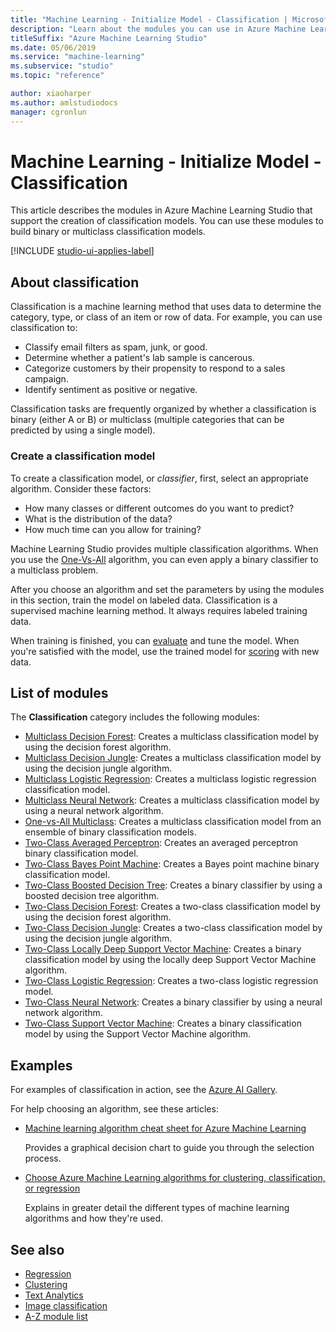 ```yaml
---
title: "Machine Learning - Initialize Model - Classification | Microsoft Docs"
description: "Learn about the modules you can use in Azure Machine Learning Studio to create binary or multiclass classification models."
titleSuffix: "Azure Machine Learning Studio"
ms.date: 05/06/2019
ms.service: "machine-learning"
ms.subservice: "studio"
ms.topic: "reference"

author: xiaoharper
ms.author: amlstudiodocs
manager: cgronlun
---
```

# Machine Learning - Initialize Model - Classification

This article describes the modules in Azure Machine Learning Studio that support the creation of classification models. You can use these modules to build binary or multiclass classification models.



[!INCLUDE [studio-ui-applies-label](../includes/studio-ui-applies-label.md)]

## About classification

Classification is a machine learning method that uses data to determine the category, type, or class of an item or row of data. For example, you can use classification to:

- Classify email filters as spam, junk, or good.
- Determine whether a patient's lab sample is cancerous.
- Categorize customers by their propensity to respond to a sales campaign.
- Identify sentiment as positive or negative.

Classification tasks are frequently organized by whether a classification is binary (either A or B) or multiclass (multiple categories that can be predicted by using a single model).

### Create a classification model

To create a classification model, or *classifier*, first, select an appropriate algorithm. Consider these factors:

- How many classes or different outcomes do you want to predict?
- What is the distribution of the data?
- How much time can you allow for training?

Machine Learning Studio provides multiple classification algorithms. When you use the [One-Vs-All](one-vs-all-multiclass.md) algorithm, you can even apply a binary classifier to a multiclass problem.

After you choose an algorithm and set the parameters by using the modules in this section, train the model on labeled data. Classification is a supervised machine learning method. It always requires labeled training data.

When training is finished, you can [evaluate](machine-learning-evaluate.md) and tune the model. When you're satisfied with the model, use the trained model for [scoring](machine-learning-score.md) with new data.

## List of modules

The **Classification** category includes the following modules:

- [Multiclass Decision Forest](multiclass-decision-forest.md): Creates a multiclass classification model by using the decision forest algorithm.
- [Multiclass Decision Jungle](multiclass-decision-jungle.md): Creates a multiclass classification model by using the decision jungle algorithm.
- [Multiclass Logistic Regression](multiclass-logistic-regression.md): Creates a multiclass logistic regression classification model.
- [Multiclass Neural Network](multiclass-neural-network.md): Creates a multiclass classification model by using a neural network algorithm.
- [One-vs-All Multiclass](one-vs-all-multiclass.md): Creates a multiclass classification model from an ensemble of binary classification models.
- [Two-Class Averaged Perceptron](two-class-averaged-perceptron.md): Creates an averaged perceptron binary classification model.
- [Two-Class Bayes Point Machine](two-class-bayes-point-machine.md): Creates a Bayes point machine binary classification model.
- [Two-Class Boosted Decision Tree](two-class-boosted-decision-tree.md): Creates a binary classifier by using a boosted decision tree algorithm.
- [Two-Class Decision Forest](two-class-decision-forest.md): Creates a two-class classification model by using the decision forest algorithm.
- [Two-Class Decision Jungle](two-class-decision-jungle.md): Creates a two-class classification model by using the decision jungle algorithm.
- [Two-Class Locally Deep Support Vector Machine](two-class-locally-deep-support-vector-machine.md): Creates a binary classification model by using the locally deep Support Vector Machine algorithm.
- [Two-Class Logistic Regression](two-class-logistic-regression.md): Creates a two-class logistic regression model.
- [Two-Class Neural Network](two-class-neural-network.md): Creates a binary classifier by using a neural network algorithm.
- [Two-Class Support Vector Machine](two-class-support-vector-machine.md): Creates a binary classification model by using the Support Vector Machine algorithm.

## Examples

For examples of classification in action, see the [Azure AI Gallery](https://gallery.cortanaintelligence.com/).

For help choosing an algorithm, see these articles:

- [Machine learning algorithm cheat sheet for Azure Machine Learning](https://docs.microsoft.com/azure/machine-learning/studio/algorithm-cheat-sheet)
 
    Provides a graphical decision chart to guide you through the selection process.
 
- [Choose Azure Machine Learning algorithms for clustering, classification, or regression](https://docs.microsoft.com/azure/machine-learning/studio/algorithm-choice)
 
    Explains in greater detail the different types of machine learning algorithms and how they're used.

## See also

- [Regression](machine-learning-initialize-model-regression.md)
- [Clustering](machine-learning-initialize-model-clustering.md)
- [Text Analytics](text-analytics.md)
- [Image classification](opencv-library-modules.md)
- [A-Z module list](a-z-module-list.md)
